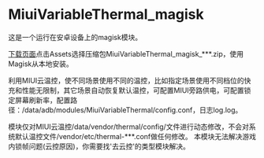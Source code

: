 # MiuiVariableThermal_magisk
这是一个运行在安卓设备上的magisk模块。

[下载页面](https://github.com/410154425/MiuiVariableThermal_magisk/releases)点击Assets选择压缩包MiuiVariableThermal_magisk_***.zip，使用Magisk从本地安装。

利用MIUI云温控，使不同场景使用不同的温控，比如指定场景使用不同档位的快充和性能无限制，其它场景自动恢复默认温控，可配置MIUI旁路供电，可配置锁定屏幕刷新率，配置路径：/data/adb/modules/MiuiVariableThermal/config.conf，日志log.log。

模块仅对MIUI云温控/data/vendor/thermal/config/文件进行动态修改，不会对系统默认温控文件/vendor/etc/thermal-***.conf做任何修改。
本模块无法解决游戏内锁帧问题(云控原因)，你需要找'去云控'的类型模块解决。
